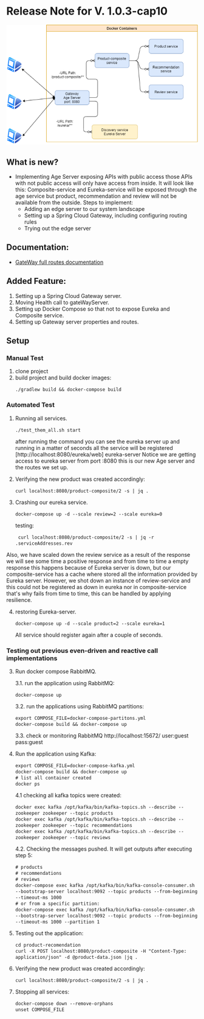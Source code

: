 # Release Note for V. 1.0.3-cap10
![Gateway-service](../assets/gateway-server-structure.png?raw=true "Gateway service")
## What is new? 
- Implementing Age Server exposing APIs with public access those APIs with not public access
will only have access from inside. It will look like this:
  Composite-service and Eureka-service will be exposed through the age service but product, recommendation and review
  will not be available from the outside.
  Steps to implement:
  - Adding an edge server to our system landscape 
  - Setting up a Spring Cloud Gateway, including configuring routing rules
  - Trying out the edge server

 ## Documentation:
* [GateWay full routes documentation](https://cloud.spring.io/spring-cloud-gateway/reference/html/)

## Added Feature:
1. Setting up a Spring Cloud Gateway server.
2. Moving Health call to gateWayServer.
3. Setting up Docker Compose so that not to expose Eureka and Composite service.
4. Setting up Gateway server properties and routes. 

## Setup
### Manual Test
1. clone project
2. build project and build docker images:
    ````shell
    ./gradlew build && docker-compose build
    ````
### Automated Test
1. Running all services.
   ````shell
   ./test_them_all.sh start
   ````
   after running the command you can see the eureka server up and running in a matter of seconds 
   all the service will be registered [http://localhost:8080/eureka/web] eureka-server Notice we are 
   getting access to eureka server from port :8080 this is our new Age server and the routes we set up.
   
2. Verifying the new product was created accordingly:
    ````shell
    curl localhost:8080/product-composite/2 -s | jq .
    ````
   
3. Crashing our eureka service.
   ````shell
   docker-compose up -d --scale review=2 --scale eureka=0
   ````
   testing:
   ````shell
    curl localhost:8080/product-composite/2 -s | jq -r .serviceAddresses.rev
   ````
  Also, we have scaled down the review service as a result of the response we will see some time a 
  positive response and from time to time a empty response this happens because of Eureka server is
  down, but our composite-service has a cache where stored all the information provided by Eureka server.
  However, we shot down an instance of review-service and this could not be registered as down in eureka
  nor in composite-service that's why fails from time to time, this can be handled by applying resilience.

4. restoring Eureka-server.
   ````shell
   docker-compose up -d --scale product=2 --scale eureka=1
   ````
   All service should register again after a couple of seconds.

### Testing out previous even-driven and reactive call implementations     
3. Run docker compose RabbitMQ.
   
   3.1. run the application using RabbitMQ:
    ````shell
    docker-compose up
    ````
    3.2. run the applications using RabbitMQ partitions:
    ````shell
    export COMPOSE_FILE=docker-compose-partitons.yml
    docker-compose build && docker-compose up
    ````
    3.3. check or monitoring RabbitMQ http://localhost:15672/  user:guest pass:guest
4. Run the application using Kafka:
    ````shell
    export COMPOSE_FILE=docker-compose-kafka.yml
    docker-compose build && docker-compose up
    # list all container created
    docker ps 
    ````
    4.1 checking all kafka topics were created:
    ````shell
    docker exec kafka /opt/kafka/bin/kafka-topics.sh --describe --zookeeper zookeeper --topic products
    docker exec kafka /opt/kafka/bin/kafka-topics.sh --describe --zookeeper zookeeper --topic recommendations
    docker exec kafka /opt/kafka/bin/kafka-topics.sh --describe --zookeeper zookeeper --topic reviews
    ````
   4.2. Checking the messages pushed. It will get outputs after executing step 5:
   ````shell
   # products
   # recommendations
   # reviews
   docker-compose exec kafka /opt/kafka/bin/kafka-console-consumer.sh --bootstrap-server localhost:9092 --topic products --from-beginning --timeout-ms 1000
   # or from a specific partition:
   docker-compose exec kafka /opt/kafka/bin/kafka-console-consumer.sh --bootstrap-server localhost:9092 --topic products --from-beginning --timeout-ms 1000 --partition 1
    ````
5. Testing out the application:
    ````shell
    cd product-recomendation
    curl -X POST localhost:8080/product-composite -H "Content-Type: application/json" -d @product-data.json |jq .
    ````
6. Verifying the new product was created accordingly:
    ````shell
    curl localhost:8080/product-composite/2 -s | jq .
    ````
7. Stopping all services:
   ````shell
   docker-compose down --remove-orphans
   unset COMPOSE_FILE
   ````

